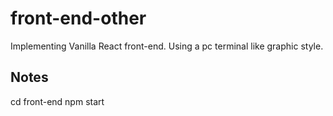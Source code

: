 # front-end-other

Implementing Vanilla React front-end. Using a pc terminal like graphic style.

## Notes

cd front-end
npm start


